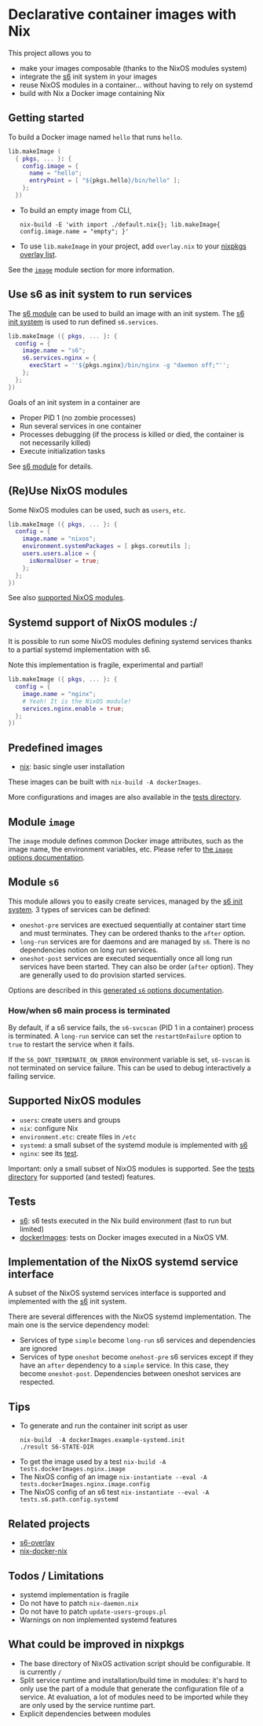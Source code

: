 # Declarative container images with Nix

This project allows you to
- make your images composable (thanks to the NixOS modules system)
- integrate the [s6](https://www.skarnet.org/software/s6/) init system in your images
- reuse NixOS modules in a container... without having to rely on systemd
- build with Nix a Docker image containing Nix


## Getting started

To build a Docker image named `hello` that runs `hello`.

```nix
lib.makeImage (
  { pkgs, ... }: {
    config.image = {
      name = "hello";
      entryPoint = [ "${pkgs.hello}/bin/hello" ];
    };
  })
```

- To build an empty image from CLI,
  ```
  nix-build -E 'with import ./default.nix{}; lib.makeImage{ config.image.name = "empty"; }'
  ```

- To use `lib.makeImage` in your project, add `overlay.nix` to your
  [nixpkgs overlay list](https://nixos.org/nixpkgs/manual/#sec-overlays-install).

See the [`image`](#module-image) module section for more information.


## Use s6 as init system to run services

The [s6 module](#module-s6) can be used to build an image with an init
system. The [s6 init system](https://www.skarnet.org/software/s6/) is
used to run defined `s6.services`.

```nix
lib.makeImage ({ pkgs, ... }: {
  config = {
    image.name = "s6";
    s6.services.nginx = {
      execStart = ''${pkgs.nginx}/bin/nginx -g "daemon off;"'';
    };
  };
})
```

Goals of an init system in a container are
- Proper PID 1 (no zombie processes)
- Run several services in one container
- Processes debugging (if the process is killed or died, the container
  is not necessarily killed)
- Execute initialization tasks


See [s6 module](#module-s6) for details.


## (Re)Use NixOS modules

Some NixOS modules can be used, such as `users`, `etc`.

```nix
lib.makeImage ({ pkgs, ... }: {
  config = {
    image.name = "nixos";
    environment.systemPackages = [ pkgs.coreutils ];
    users.users.alice = {
      isNormalUser = true;
    };
  };
})
```

See also [supported NixOS modules](supported-nixos-modules).


## Systemd support of NixOS modules :/

It is possible to run some NixOS modules defining systemd services
thanks to a partial systemd implementation with s6.

Note this implementation is fragile, experimental and partial!

```nix
lib.makeImage ({ pkgs, ... }: {
  config = {
    image.name = "nginx";
    # Yeah! It is the NixOS module!
    services.nginx.enable = true;
  };
})
```


## Predefined images

- [nix](images/nix.nix): basic single user installation

These images can be built with `nix-build -A dockerImages`.

More configurations and images are also available in the
[tests directory](./tests).


## Module `image`

The `image` module defines common Docker image attributes, such as the
image name, the environment variables, etc. Please refer to
[the `image` options documentation](docs/options-well-supported-generated.md#imageentrypoint).


## Module `s6`

This module allows you to easily create services, managed by the
[s6 init system](https://www.skarnet.org/software/s6/). 3 types of
services can be defined:

- `oneshot-pre` services are exectued sequentially at container start
  time and must terminates. They can be ordered thanks to the `after`
  option.
- `long-run` services are for daemons and are managed by `s6`. There
  is no dependencies notion on long run services.
- `oneshot-post` services are executed sequentially once all long run
  services have been started. They can also be order (`after`
  option). They are generally used to do provision started services.

Options are described in this
[generated `s6` options documentation](docs/options-well-supported-generated.md#s6services).


### How/when s6 main process is terminated

By default, if a s6 service fails, the `s6-svcscan` (PID 1 in a
container) process is terminated. A `long-run` service can set the
`restartOnFailure` option to `true` to restart the service when it
fails.

If the `S6_DONT_TERMINATE_ON_ERROR` environment variable is set,
`s6-svscan` is not terminated on service failure. This can be used to
debug interactively a failing service.


## Supported NixOS modules

- `users`: create users and groups
- `nix`: configure Nix
- `environment.etc`: create files in `/etc`
- `systemd`: a small subset of the systemd module is implemented with [s6](https://www.skarnet.org/software/s6/)
- `nginx`: see its [test](./tests/nginx.nix).

Important: only a small subset of NixOS modules is supported. See the
[tests directory](./tests) for supported (and tested) features.


## Tests

- [s6](tests/s6.nix): s6 tests executed in the Nix build environment (fast to run but limited)
- [dockerImages](tests/): tests on Docker images executed in a NixOS VM.



## Implementation of the NixOS systemd service interface

A subset of the NixOS systemd services interface is supported and
implemented with the [s6](https://www.skarnet.org/software/s6/) init
system.

There are several differences with the NixOS systemd
implementation. The main one is the service dependency model:

- Services of type `simple` become `long-run` s6 services and dependencies are ignored
- Services of type `oneshot` become `onehost-pre` s6 services except
  if they have an `after` dependency to a `simple` service. In this
  case, they become `oneshot-post`. Dependencies between oneshot
  services are respected.


## Tips

- To generate and run the container init script as user
  ```
  nix-build  -A dockerImages.example-systemd.init
  ./result S6-STATE-DIR
  ```
- To get the image used by a test `nix-build -A tests.dockerImages.nginx.image`
- The NixOS config of an image `nix-instantiate --eval -A tests.dockerImages.nginx.image.config`
- The NixOS config of an s6 test `nix-instantiate --eval -A tests.s6.path.config.systemd`


## Related projects

- [s6-overlay](https://github.com/just-containers/s6-overlay)
- [nix-docker-nix](https://github.com/garbas/nix-docker-nix)


## Todos / Limitations

- systemd implementation is fragile
- Do not have to patch `nix-daemon.nix`
- Do not have to patch `update-users-groups.pl`
- Warnings on non implemented systemd features


## What could be improved in nixpkgs

- The base directory of NixOS activation script should be configurable. It is currently `/`
- Split service runtime and installation/build time in modules: it's hard to
  only use the part of a module that generate the configuration file
  of a service. At evaluation, a lot of modules need to be imported
  while they are only used by the service runtime part.
- Explicit dependencies between modules


